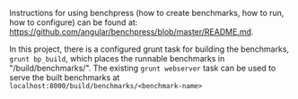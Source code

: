 Instructions for using benchpress (how to create benchmarks, how to run, how to configure) can be
found at: https://github.com/angular/benchpress/blob/master/README.md.

In this project, there is a configured grunt task for building the benchmarks,
`grunt bp_build`, which places the runnable benchmarks in "/build/benchmarks/".
The existing `grunt webserver` task can be used to serve the built benchmarks at `localhost:8000/build/benchmarks/<benchmark-name>`
